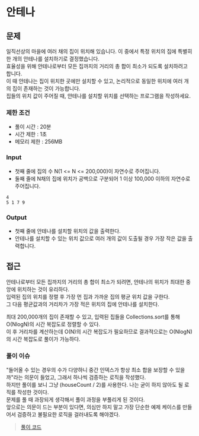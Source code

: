 # 안테나

## 문제

일직선상의 마을에 여러 채의 집이 위치해 있습니다. 이 중에서 특정 위치의 집에 특별히 한 개의 안테나를 설치하기로 결정했습니다.<br>
효율성을 위해 안테나로부터 모든 집까지의 거리의 총 합이 최소가 되도록 설치하려고 합니다.<br>
이 때 안테나는 집이 위치한 곳에만 설치할 수 있고, 논리적으로 동일한 위치에 여러 개의 집이 존재하는 것이 가능합니다.<br>
집들의 위치 값이 주어질 때, 안테나를 설치할 위치를 선택하는 프로그램을 작성하세요.

### 제한 조건

* 풀이 시간 : 20분
* 시간 제한 : 1초
* 메모리 제한 : 256MB

### Input

* 첫째 줄에 집의 수 N(1 <= N <= 200,000)이 자연수로 주어집니다.
* 둘째 줄에 N채의 집에 위치가 공백으로 구분되어 1 이상 100,000 이하의 자연수로 주어집니다.

```
4
5 1 7 9
```

### Output

* 첫째 줄에 안테나를 설치할 위치의 값을 출력한다.
* 안테나를 설치할 수 있는 위치 값으로 여러 개의 값이 도출될 경우 가장 작은 값을 출력합니다.


## 접근

안테나로부터 모든 집까지의 거리의 총 합이 최소가 되려면, 안테나의 위치가 최대한 중앙에 위치하는 것이 유리하다.<br>
입력된 집의 위치를 정렬 후 가장 먼 집과 가까운 집의 평균 위치 값을 구한다.<br>
그 다음 평균값과의 거리차가 가장 적은 위치의 집에 안테나를 설치한다.

최대 200,000개의 집이 존재할 수 있고, 입력된 집들을 Collections.sort를 통해 O(NlogN)의 시간 복잡도로 정렬할 수 있다.<br>
이 후 거리차를 계산하는데 O(N)의 시간 복잡도가 필요하므로 결과적으로는 O(NlogN)의 시간 복잡도로 풀이가 가능하다.

### 풀이 이슈

"들어올 수 있는 경우의 수가 다양하니 중간 인덱스가 항상 최소 합을 보장할 수 있을까"라는 의문이 들었고, 그래서 하나씩 검증하는 로직을 작성했다.<br>
하지만 풀이를 보니 그냥 (houseCount / 2)를 사용한다. 나는 굳이 하지 않아도 될 로직를 작성한 것이다.<br>
문제를 풀 때 과장되게 생각해서 풀이 과정을 부풀리게 된 것이다.<br> 
앞으로는 의문이 드는 부분이 있다면, 의심만 하지 말고 가장 단순한 예제 케이스를 만들어서 검증하고 불필요한 로직을 걸러내도록 해야겠다.

> [풀이 코드](https://github.com/Java-Algorithm-Study-Group/this-is-coding-test/blob/main/seungjun/src/sorting/Daily24.java)